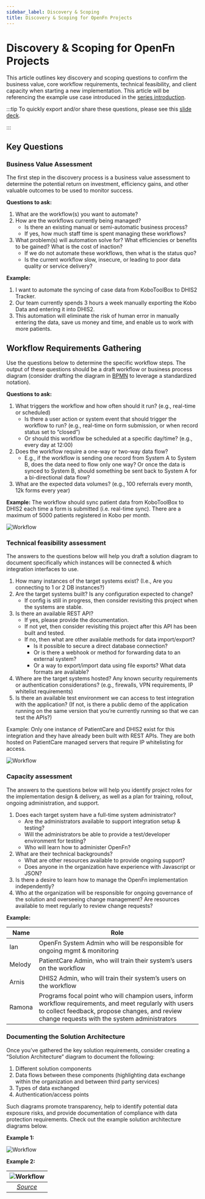 ```yaml
---
sidebar_label: Discovery & Scoping
title: Discovery & Scoping for OpenFn Projects
---
```


# Discovery & Scoping for OpenFn Projects

This article outlines key discovery and scoping questions to confirm the
business value, core workflow requirements, technical feasibility, and client
capacity when starting a new implementation. This article will be referencing
the example use case introduced in the
[series introduction](/documentation/design/design-overview#example-use-case).

:::tip To quickly export and/or share these questions, please see this
[slide deck](https://docs.google.com/presentation/d/1WIc_uNAqapILF7redhTnZXpPRo1jFPSmAjoAplGt42w/edit?usp=sharing).

:::

## Key Questions

### Business Value Assessment

The first step in the discovery process is a business value assessment to
determine the potential return on investment, efficiency gains, and other
valuable outcomes to be used to monitor success.

**Questions to ask:**

1. What are the workflow(s) you want to automate?
2. How are the workflows currently being managed?
   - Is there an existing manual or semi-automatic business process?
   - If yes, how much staff time is spent managing these workflows?
3. What problem(s) will automation solve for? What efficiencies or benefits to
   be gained? What is the cost of inaction?
   - If we do not automate these workflows, then what is the status quo?
   - Is the current workflow slow, insecure, or leading to poor data quality or
     service delivery?

**Example:**

1. I want to automate the syncing of case data from KoboToolBox to DHIS2
   Tracker.
2. Our team currently spends 3 hours a week manually exporting the Kobo Data and
   entering it into DHIS2.
3. This automation will eliminate the risk of human error in manually entering
   the data, save us money and time, and enable us to work with more patients.

## Workflow Requirements Gathering

Use the questions below to determine the specific workflow steps. The output of
these questions should be a draft workflow or business process diagram (consider
drafting the diagram in [BPMN](https://www.bpmn.org/) to leverage a standardized
notation).

**Questions to ask:**

1. What triggers the workflow and how often should it run? (e.g., real-time or
   scheduled)
   - Is there a user action or system event that should trigger the workflow to
     run? (e.g., real-time on form submission, or when record status set to
     “closed”)
   - Or should this workflow be scheduled at a specific day/time? (e.g., every
     day at 12:00)
2. Does the workflow require a one-way or two-way data flow?
   - E.g., if the workflow is sending one record from System A to System B, does
     the data need to flow only one way? Or once the data is synced to System B,
     should something be sent back to System A for a bi-directional data flow?
3. What are the expected data volumes? (e.g., 100 referrals every month, 12k
   forms every year)

**Example:** The workflow should sync patient data from KoboToolBox to DHIS2
each time a form is submitted (i.e. real-time sync). There are a maximum of 5000
patients registered in Kobo per month.

![Workflow](/img/functional_example.webp)

### Technical feasibility assessment

The answers to the questions below will help you draft a solution diagram to
document specifically which instances will be connected & which integration
interfaces to use.

1. How many instances of the target systems exist? (I.e., Are you connecting to
   1 or 2 DB instances?)
2. Are the target systems built? Is any configuration expected to change?
   - If config is still in progress, then consider revisiting this project when
     the systems are stable.
3. Is there an available REST API?
   - If yes, please provide the documentation.
   - If not yet, then consider revisiting this project after this API has been
     built and tested.
   - If no, then what are other available methods for data import/export?
     - Is it possible to secure a direct database connection?
     - Or is there a webhook or method for forwarding data to an external
       system?
     - Or a way to export/import data using file exports? What data formats are
       available?
4. Where are the target systems hosted? Any known security requirements or
   authentication considerations? (e.g., firewalls, VPN requirements, IP
   whitelist requirements)
5. Is there an available test environment we can access to test integration with
   the application? (If not, is there a public demo of the application running
   on the same version that you’re currently running so that we can test the
   APIs?)

Example: Only one instance of PatientCare and DHIS2 exist for this integration
and they have already been built with REST APIs. They are both hosted on
PatientCare managed servers that require IP whitelisting for access.

![Workflow](/img/technical_example.webp)

### Capacity assessment

The answers to the questions below will help you identify project roles for the
implementation design & delivery, as well as a plan for training, rollout,
ongoing administration, and support.

1. Does each target system have a full-time system administrator?
   - Are the administrators available to support integration setup & testing?
   - Will the administrators be able to provide a test/developer environment for
     testing?
   - Who will learn how to administer OpenFn?
2. What are their technical backgrounds?
   - What are other resources available to provide ongoing support?
   - Does anyone in the organization have experience with Javascript or JSON?
3. Is there a desire to learn how to manage the OpenFn implementation
   independently?
4. Who at the organization will be responsible for ongoing governance of the
   solution and overseeing change management? Are resources available to meet
   regularly to review change requests?

**Example:**

| Name   | Role                                                                                                                                                                                                      |
| ------ | --------------------------------------------------------------------------------------------------------------------------------------------------------------------------------------------------------- |
| Ian    | OpenFn System Admin who will be responsible for ongoing mgmt & monitoring                                                                                                                                 |
| Melody | PatientCare Admin, who will train their system’s users on the workflow                                                                                                                                    |
| Arnis  | DHIS2 Admin, who will train their system’s users on the workflow                                                                                                                                          |
| Ramona | Programs focal point who will champion users, inform workflow requirements, and meet regularly with users to collect feedback, propose changes, and review change requests with the system administrators |

### Documenting the Solution Architecture

Once you’ve gathered the key solution requirements, consider creating a
“Solution Architecture” diagram to document the following:

1. Different solution components
2. Data flows between these components (highlighting data exchange within the
   organization and between third party services)
3. Types of data exchanged
4. Authentication/access points

Such diagrams promote transparency, help to identify potential data exposure
risks, and provide documentation of compliance with data protection
requirements. Check out the example solution architecture diagrams below.

**Example 1:**

![Workflow](/img/solution_diagram1.webp)

**Example 2:**

|                                                      ![Workflow](/img/solution_diagram2.webp)                                                       |
| :------------------------------------------------------------------------------------------------------------------------------------------------: |
| _[Source](https://lucid.app/lucidchart/1e997197-2d67-4393-8394-a532d83561b2/edit?invitationId=inv_85b809a1-6fbd-4275-abdc-618fbd56e90d&page=0_0#)_ |
